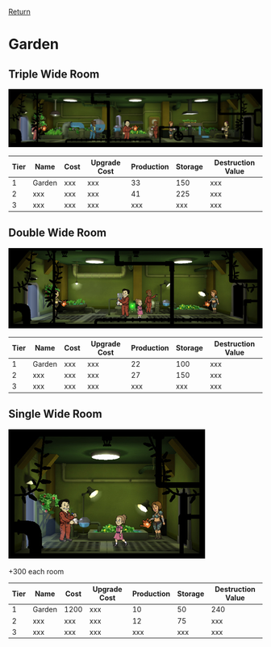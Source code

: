 [Return](../README.md)

Garden
===========

## Triple Wide Room

![Garden](t2images/t2tripplegarden.jpg)

Tier | Name | Cost | Upgrade Cost | Production | Storage | Destruction Value
------|------|------|------|------|------|------
1 | Garden | xxx | xxx | 33 | 150 | xxx
2 | xxx | xxx | xxx | 41 | 225 | xxx
3 | xxx | xxx | xxx | xxx | xxx | xxx

## Double Wide Room

![Garden](t1images/t1doublegarden.jpg)

Tier | Name | Cost | Upgrade Cost | Production | Storage | Destruction Value
------|------|------|------|------|------|------
1 | Garden | xxx | xxx | 22 | 100 | xxx
2 | xxx | xxx | xxx | 27 | 150 | xxx
3 | xxx | xxx | xxx | xxx | xxx | xxx

## Single Wide Room

![Garden](t1images/t1singlegarden.jpg)

+300 each room

Tier | Name | Cost | Upgrade Cost | Production | Storage | Destruction Value
------|------|------|------|------|------|------
1 | Garden | 1200 | xxx | 10 | 50 | 240
2 | xxx | xxx | xxx | 12 | 75 | xxx
3 | xxx | xxx | xxx | xxx | xxx | xxx
